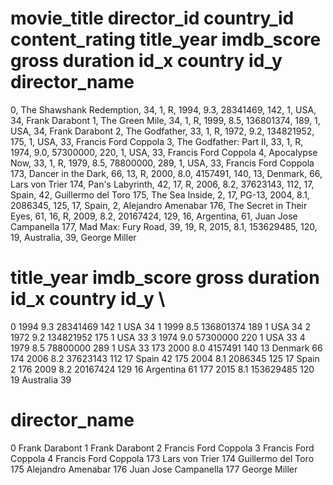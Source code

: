# movie_title director_id country_id content_rating title_year imdb_score gross duration id_x country id_y director_name
0, The Shawshank Redemption, 34, 1, R, 1994, 9.3, 28341469, 142, 1, USA, 34, Frank Darabont
1, The Green Mile, 34, 1, R, 1999, 8.5, 136801374, 189, 1, USA, 34, Frank Darabont
2, The Godfather, 33, 1, R, 1972, 9.2, 134821952, 175, 1, USA, 33, Francis Ford Coppola
3, The Godfather: Part II, 33, 1, R, 1974, 9.0, 57300000, 220, 1, USA, 33, Francis Ford Coppola
4, Apocalypse Now, 33, 1, R, 1979, 8.5, 78800000, 289, 1, USA, 33, Francis Ford Coppola
173, Dancer in the Dark, 66, 13, R, 2000, 8.0, 4157491, 140, 13, Denmark, 66, Lars von Trier
174, Pan's Labyrinth, 42, 17, R, 2006, 8.2, 37623143, 112, 17, Spain, 42, Guillermo del Toro
175, The Sea Inside, 2, 17, PG-13, 2004, 8.1, 2086345, 125, 17, Spain, 2, Alejandro Amenabar
176, The Secret in Their Eyes, 61, 16, R, 2009, 8.2, 20167424, 129, 16, Argentina, 61, Juan Jose Campanella
177, Mad Max: Fury Road, 39, 19, R, 2015, 8.1, 153629485, 120, 19, Australia, 39, George Miller

# title_year imdb_score gross duration id_x country id_y \
0 1994 9.3 28341469 142 1 USA 34
1 1999 8.5 136801374 189 1 USA 34
2 1972 9.2 134821952 175 1 USA 33
3 1974 9.0 57300000 220 1 USA 33
4 1979 8.5 78800000 289 1 USA 33
173 2000 8.0 4157491 140 13 Denmark 66
174 2006 8.2 37623143 112 17 Spain 42
175 2004 8.1 2086345 125 17 Spain 2
176 2009 8.2 20167424 129 16 Argentina 61
177 2015 8.1 153629485 120 19 Australia 39

# director_name
0 Frank Darabont
1 Frank Darabont
2 Francis Ford Coppola
3 Francis Ford Coppola
4 Francis Ford Coppola
173 Lars von Trier
174 Guillermo del Toro
175 Alejandro Amenabar
176 Juan Jose Campanella
177 George Miller
